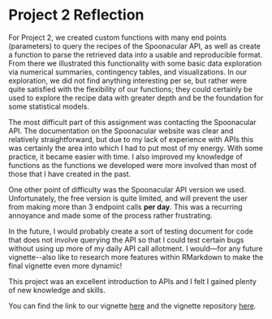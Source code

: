 # Project 2 Reflection

For Project 2, we created custom functions with many end points (parameters) to query the recipes of the Spoonacular API, as well as create a function to parse the retrieved data into a usable and reproducible format. From there we illustrated this functionality with some basic data exploration via numerical summaries, contingency tables, and visualizations. In our exploration, we did not find anything interesting per se, but rather were quite satisfied with the flexibility of our functions; they could certainly be used to explore the recipe data with greater depth and be the foundation for some statistical models. 

The most difficult part of this assignment was contacting the Spoonacular API. The documentation on the Spoonacular website was clear and relatively straightforward, but due to my lack of experience with APIs this was certainly the area into which I had to put most of my energy. With some practice, it became easier with time. I also improved my knowledge of functions as the functions we developed were more involved than most of those that I have created in the past. 

One other point of difficulty was the Spoonacular API version we used. Unfortunately, the free version is quite limited, and will prevent the user from making more than 3 endpoint calls **per day**. This was a recurring annoyance and made some of the process rather frustrating. 

In the future, I would probably create a sort of testing document for code that does not involve querying the API so that I could test certain bugs without using up more of my daily API call allotment. I would—for any future vignette--also like to research more features within RMarkdown to make the final vignette even more dynamic!

This project was an excellent introduction to APIs and I felt I gained plenty of new knowledge and skills. 

You can find the link to our vignette [here](https://mcartron10.github.io/Stat558_Project2_CartronRao/) and the vignette repository [here](https://github.com/mcartron10/Stat558_Project2_CartronRao).
